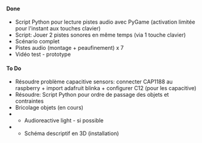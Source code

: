 #### Done

* Script Python pour lecture pistes audio avec PyGame (activation limitée pour l'instant aux touches clavier)
* Script: Jouer 2 pistes sonores en même temps (via 1 touche clavier)
* Scénario complet
* Pistes audio (montage + peaufinement) x 7
* Vidéo test - prototype

#### To Do

* Résoudre problème capacitive sensors: connecter CAP1188 au raspberry + import 
adafruit blinka + configurer C12 (pour les capacitive)
* Résoudre: Script Python pour ordre de passage des objets et contraintes
* Bricolage objets (en cours)
* - Audioreactive light - si possible
* - Schéma descriptif en 3D (installation)
